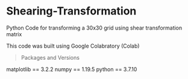 # Shearing-Transformation
Python Code for transforming a 30x30 grid using shear transformation matrix

This code was built using Google Colabratory (Colab)

> Packages and Versions 

matplotlib == 3.2.2
numpy == 1.19.5
python == 3.7.10

